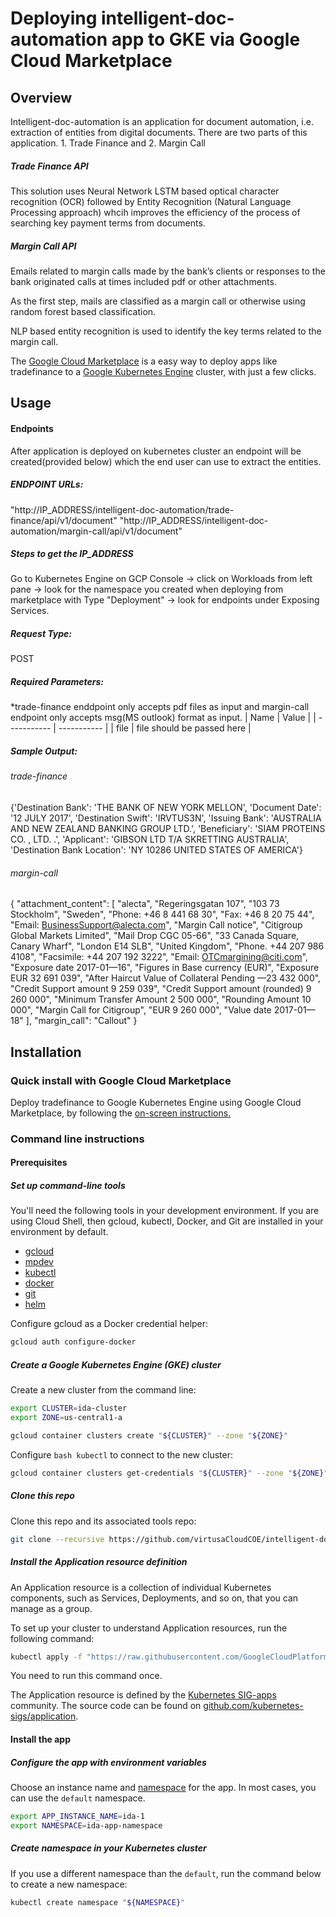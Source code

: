 
# Deploying intelligent-doc-automation app to GKE via Google Cloud Marketplace

## Overview
Intelligent-doc-automation is an application for document automation, i.e. extraction of entities from digital documents. There are two parts of this application. 1. Trade Finance and 2. Margin Call


##### Trade Finance API
This solution uses Neural Network LSTM based optical character recognition (OCR) followed by Entity Recognition (Natural Language Processing approach) whcih improves the efficiency of the process of searching key payment terms from documents.

##### Margin Call API
Emails related to margin calls made by the bank’s clients or responses to the bank originated calls at times included pdf or other attachments.

As the first step, mails are classified as a margin call or otherwise using random forest based classification.

NLP based entity recognition is used to identify the key terms related to the margin call.

The 
[Google Cloud Marketplace][1] 
is a easy way to deploy apps like tradefinance to a 
[Google Kubernetes Engine][2] 
cluster, with just a few clicks.

[1]: https://console.cloud.google.com/
[2]: https://cloud.google.com/kubernetes-engine/

## Usage
#### Endpoints
After application is deployed on kubernetes cluster an endpoint will be created(provided below) which the end user can use to extract the entities.

##### ENDPOINT URLs: 
 
"http://IP_ADDRESS/intelligent-doc-automation/trade-finance/api/v1/document"
"http://IP_ADDRESS/intelligent-doc-automation/margin-call/api/v1/document"

##### Steps to get the IP_ADDRESS
Go to Kubernetes Engine on GCP Console -> click on Workloads from left pane -> look for the namespace you created when deploying from marketplace with Type "Deployment" -> look for endpoints under Exposing Services.

##### Request Type: 
POST

##### Required Parameters:
  *trade-finance enddpoint only accepts pdf files as input and margin-call endpoint only accepts msg(MS outlook) format as input.
  | Name      | Value |
  | ----------- | ----------- |
  | file      | file should be passed here       |

##### Sample Output:
###### trade-finance
{'Destination Bank': 'THE BANK OF NEW YORK MELLON', 'Document Date': '12 JULY 2017', 'Destination Swift': 'IRVTUS3N', 'Issuing Bank': 'AUSTRALIA AND NEW ZEALAND BANKING GROUP LTD.', 'Beneficiary': 'SIAM PROTEINS CO. , LTD. .', 'Applicant': 'GIBSON LTD T/A SKRETTING AUSTRALIA', 'Destination Bank Location': 'NY 10286 UNITED STATES OF AMERICA'}

###### margin-call
{
  "attachment_content": [
    "alecta",
    "Regeringsgatan 107",
    "103 73 Stockholm",
    "Sweden",
    "Phone: +46 8 441 68 30",
    "Fax: +46 8 20 75 44",
    "Email: BusinessSupport@alecta.com",
    "Margin Call notice",
    "Citigroup Global Markets Limited",
    "Mail Drop CGC 05-66",
    "33 Canada Square, Canary Wharf",
    "London E14 SLB",
    "United Kingdom",
    "Phone. +44 207 986 4108",
    "Facsimile: +44 207 192 3222",
    "Email: OTCmargining@citi.com",
    "Exposure date 2017-01—16",
    "Figures in Base currency (EUR)",
    "Exposure EUR 32 691 039",
    "After Haircut Value of Collateral Pending —23 432 000",
    "Credit Support amount 9 259 039",
    "Credit Support amount (rounded) 9 260 000",
    "Minimum Transfer Amount 2 500 000",
    "Rounding Amount 10 000",
    "Margin Call for Citigroup",
    "EUR 9 260 000",
    "Value date 2017-01—18"
  ],
  "margin_call": "Callout"
}

## Installation

### Quick install with Google Cloud Marketplace

Deploy tradefinance to Google Kubernetes Engine using Google Cloud Marketplace, by following the [on-screen instructions.]()

### Command line instructions

#### Prerequisites

##### Set up command-line tools

You'll need the following tools in your development environment. If you are using Cloud Shell, then gcloud, kubectl, Docker, and Git are installed in your environment by default.

* [gcloud](https://cloud.google.com/sdk/gcloud/)
* [mpdev](https://github.com/GoogleCloudPlatform/marketplace-k8s-app-tools/blob/master/docs/mpdev-references.md)
* [kubectl](https://kubernetes.io/docs/reference/kubectl/overview/)
* [docker](https://docs.docker.com/install/)
* [git](https://git-scm.com/book/en/v2/Getting-Started-Installing-Git)
* [helm](https://helm.sh/)

Configure gcloud as a Docker credential helper:

```bash
gcloud auth configure-docker
```

##### Create a Google Kubernetes Engine (GKE) cluster

Create a new cluster from the command line:

```bash
export CLUSTER=ida-cluster
export ZONE=us-central1-a

gcloud container clusters create "${CLUSTER}" --zone "${ZONE}"
```

Configure ```bash kubectl``` to connect to the new cluster:
```bash 
gcloud container clusters get-credentials "${CLUSTER}" --zone "${ZONE}"
```

##### Clone this repo

Clone this repo and its associated tools repo:

```bash
git clone --recursive https://github.com/virtusaCloudCOE/intelligent-doc-automation.git
```

##### Install the Application resource definition

An Application resource is a collection of individual Kubernetes components, such as Services, Deployments, and so on, that you can manage as a group.

To set up your cluster to understand Application resources, run the following command:

```bash
kubectl apply -f "https://raw.githubusercontent.com/GoogleCloudPlatform/marketplace-k8s-app-tools/master/crd/app-crd.yaml"
```

You need to run this command once.

The Application resource is defined by the [Kubernetes SIG-apps](https://github.com/kubernetes/community/tree/master/sig-apps) community. The source code can be found on [github.com/kubernetes-sigs/application](https://github.com/kubernetes-sigs/application).

#### Install the app


##### Configure the app with environment variables

Choose an instance name and [namespace](https://kubernetes.io/docs/concepts/overview/working-with-objects/namespaces/) for the app. In most cases, you can use the ```default``` namespace.

```bash 
export APP_INSTANCE_NAME=ida-1
export NAMESPACE=ida-app-namespace
```

##### Create namespace in your Kubernetes cluster

If you use a different namespace than the ```default```, run the command below to create a new namespace:

```bash
kubectl create namespace "${NAMESPACE}"
````

